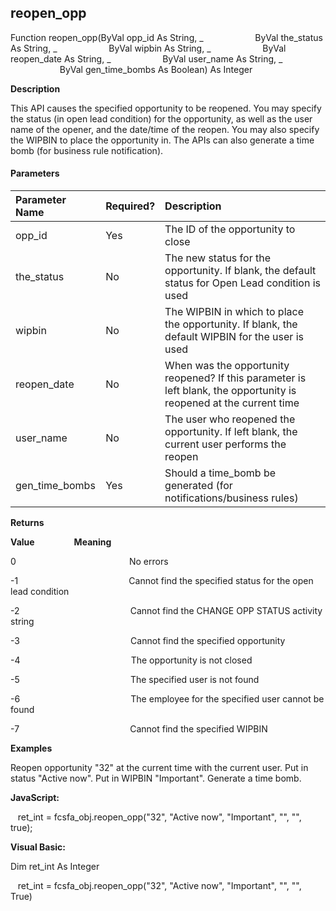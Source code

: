 reopen_opp
----------

Function reopen_opp(ByVal opp_id As String, _
                    ByVal the_status As String, _
                    ByVal wipbin As String, _
                    ByVal reopen_date As String, _
                    ByVal user_name As String, _
                    ByVal gen_time_bombs As Boolean) As Integer

**Description**

This API causes the specified opportunity to be reopened. You may specify the status (in open lead condition) for the opportunity, as well as the user name of the opener, and the date/time of the reopen. You may also specify the WIPBIN to place the opportunity in. The APIs can also generate a time bomb (for business rule notification).

#### Parameters

| Parameter Name | Required? | Description |
|:--- |:--- |:--- |
| opp_id | Yes | The ID of the opportunity to close |
| the_status | No | The new status for the opportunity. If blank, the default status for Open Lead condition is used |
| wipbin | No | The WIPBIN in which to place the opportunity. If blank, the default WIPBIN for the user is used |
| reopen_date | No | When was the opportunity reopened? If this parameter is left blank, the opportunity is reopened at the current time |
| user_name | No | The user who reopened the opportunity. If left blank, the current user performs the reopen |
| gen_time_bombs | Yes | Should a time_bomb be generated (for notifications/business rules) |

**Returns**

**Value**                **Meaning**

0                                              No errors

-1                                             Cannot find the specified status for the open lead condition

-2                                             Cannot find the CHANGE OPP STATUS activity string

-3                                             Cannot find the specified opportunity

-4                                             The opportunity is not closed

-5                                             The specified user is not found

-6                                             The employee for the specified user cannot be found

-7                                             Cannot find the specified WIPBIN

**Examples**

 Reopen opportunity "32" at the current time with the current user. Put in status "Active now". Put in WIPBIN "Important". Generate a time bomb.

**JavaScript:**

   ret_int = fcsfa_obj.reopen_opp("32", "Active now", "Important", "", "", true);

**Visual Basic:**

Dim ret_int As Integer

   ret_int = fcsfa_obj.reopen_opp("32", "Active now", "Important", "", "", True)